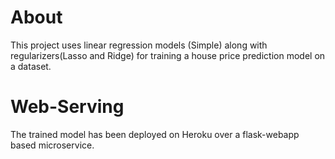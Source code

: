 # About
This project uses linear regression models (Simple) along with regularizers(Lasso and Ridge) for training a house price prediction model on a dataset.

# Web-Serving
The trained model has been deployed on Heroku over a flask-webapp based microservice.
